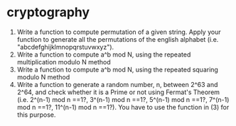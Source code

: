 # cryptography
1) Write a function to compute  permutation of a given string. Apply your function to generate all the permutations of the english alphabet (i.e. "abcdefghijklmnopqrstuvwxyz").
2) Write a function to compute a^b mod N, using the repeated multiplication modulo N method
3)  Write a function to compute a^b mod N, using the repeated squaring modulo N method 
4) Write a function to generate a random number, n, between  2^63 and 2^64, and check whether it is a Prime or not using Fermat's Theorem (i.e.  2^(n-1) mod n ==1?,  3^(n-1) mod n ==1?, 5^(n-1) mod n ==1?, 7^(n-1) mod n ==1?, 11^(n-1) mod n ==1?). You have to use the function in (3) for this purpose.
